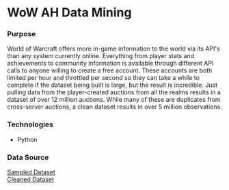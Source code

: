 # WoW AH Data Mining

### Purpose
World of Warcraft offers more in-game information to the world via its API's than any system currently online. Everything from player stats and achievements to community information is available through different API calls to anyone willing to create a free account. These accounts are both limited per hour and throttled per second so they can take a while to complete if the dataset being built is large, but the result is incredible. Just pulling data from the player-created auctions from all the realms results in a dataset of over 12 million auctions. While many of these are duplicates from cross-server auctions, a clean dataset results in over 5 million observations. 

### Technologies
* Python

### Data Source
[Sampled Dataset](https://github.com/midumass/DSC-530/blob/master/10.4/ah_item_small.csv)  
[Cleaned Dataset](https://github.com/midumass/DSC-540/blob/master/10.3/Assignment_10.3_Final_HillZach.csv) 
